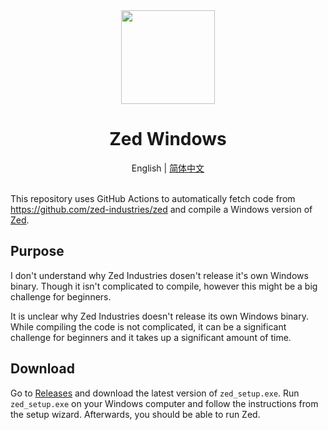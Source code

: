 <div align="center">
  <img src="https://zed.dev/_next/image?url=%2F_next%2Fstatic%2Fmedia%2Fapp-logo2.9b5f959f.png&w=640&q=75" width="150" />
  <h1>Zed Windows</h1>
  English | <a href="https://github.com/TakumiBC/zed-windows/blob/main/README_CN.md">简体中文</a>
</div>
<br>

This repository uses GitHub Actions to automatically fetch code from https://github.com/zed-industries/zed and compile a Windows version of [Zed](https://zed.dev/).

## Purpose

I don't understand why Zed Industries dosen't release it's own Windows binary. Though it isn't complicated to compile, however this might be a big challenge for beginners.

It is unclear why Zed Industries doesn't release its own Windows binary. While compiling the code is not complicated, it can be a significant challenge for beginners and it takes up a significant amount of time.

## Download

Go to [Releases](https://github.com/TakumiBC/zed-windows/releases) and download the latest version of `zed_setup.exe`. Run `zed_setup.exe` on your Windows computer and follow the instructions from the setup wizard. Afterwards, you should be able to run Zed.
